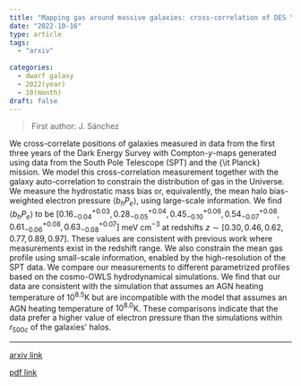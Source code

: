 ```yaml
---
title: "Mapping gas around massive galaxies: cross-correlation of DES Y3 galaxies and Compton-$y$-maps from SPT and Planck"
date: "2022-10-16"
type: article
tags:
  - "arxiv"
  
categories:
  - dwarf galaxy
  - 2022(year)
  - 10(month)
draft: false
---
```

> First author: J. Sánchez

 We cross-correlate positions of galaxies measured in data from the first
three years of the Dark Energy Survey with Compton-$y$-maps generated using
data from the South Pole Telescope (SPT) and the {\it Planck} mission. We model
this cross-correlation measurement together with the galaxy auto-correlation to
constrain the distribution of gas in the Universe. We measure the hydrostatic
mass bias or, equivalently, the mean halo bias-weighted electron pressure
$\langle b_{h}P_{e}\rangle$, using large-scale information. We find $\langle
b_{h}P_{e}\rangle$ to be
$[0.16^{+0.03}_{-0.04},0.28^{+0.04}_{-0.05},0.45^{+0.06}_{-0.10},0.54^{+0.08}_{-0.07},0.61^{+0.08}_{-0.06},0.63^{+0.07}_{-0.08}]$
meV cm$^{-3}$ at redshifts $z \sim [0.30, 0.46, 0.62,0.77, 0.89, 0.97]$. These
values are consistent with previous work where measurements exist in the
redshift range. We also constrain the mean gas profile using small-scale
information, enabled by the high-resolution of the SPT data. We compare our
measurements to different parametrized profiles based on the cosmo-OWLS
hydrodynamical simulations. We find that our data are consistent with the
simulation that assumes an AGN heating temperature of $10^{8.5}$K but are
incompatible with the model that assumes an AGN heating temperature of
$10^{8.0}$K. These comparisons indicate that the data prefer a higher value of
electron pressure than the simulations within $r_{500c}$ of the galaxies'
halos.

---
[arxiv link](http://arxiv.org/abs/2210.08633v2)

[pdf link](http://arxiv.org/pdf/2210.08633v2)